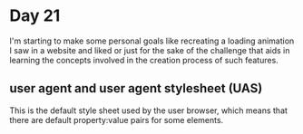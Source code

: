 # Day 21

I'm starting to make some personal goals like recreating a loading animation I saw in a website and liked or just for the sake of the challenge that aids in learning the concepts involved in the creation process of such features.

## user agent and user agent stylesheet (UAS)

This is the default style sheet used by the user browser, which means that there are default property:value pairs for some elements.
